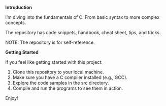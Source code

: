 **Introduction**

I’m diving into the fundamentals of C. From basic syntax to more complex concepts. 

The repository has code snippets, handbook, cheat sheet, tips, and tricks. 

NOTE: The repository is for self-reference.

**Getting Started**

If you feel like getting started with this project:

1. Clone this repository to your local machine.
2. Make sure you have a C compiler installed (e.g., GCC).
3. Explore the code samples in the src directory.
4. Compile and run the programs to see them in action.

Enjoy!